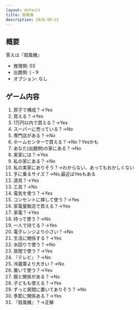 ```yaml
---
layout: default
title: 扇風機
description: 2020-09-22
---
```


## 概要

答えは『扇風機』

- 推理側: 03
- 出題側: (・9
- オプション: なし

## ゲーム内容

1. 原子で構成？→Yes
2. 買える？→Yes
3. 1万円以内で買える？→Yes
4. スーパーに売っている？→No
5. 専門店がある？→No
6. ホームセンターで買える？→No？Yesかも
7. あなた(出題側)の家にある？→No
8. 実家には？→Yes
9. 私の家にある？→No
10. 私の実家にありそう？→わからない、あってもおかしくない
11. 手に乗るサイズ？→No,最近はYesもある
12. 道具？→Yes
13. 工具？→No
14. 電気を使う？→Yes
15. コンセントに挿して使う？→Yes
16. 家電量販店で買える？→Yes
17. 家電？→Yes
18. 持って使う？→No
19. 一人で持てる？→Yes
20. 電子レンジより小さい？→No
21. 生活に関係する？→Yes
22. 水回りで使う？→No
23. 居間で使う？→Yes
24. 『テレビ』？→No
25. 冷蔵庫より大きい？→No
26. 置いて使う？→Yes
27. 服と関係がある？→No
28. 子どもも使える？→Yes
29. ずっと居間に置いてありそう？→No
30. 季節に関係ある？→Yes
31. 『扇風機』？→正解
